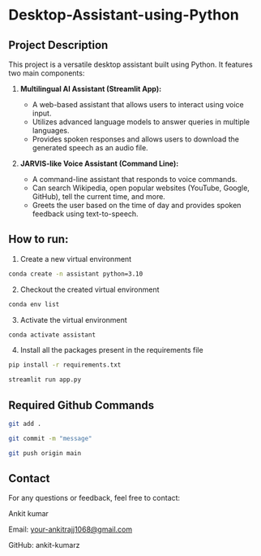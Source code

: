 # Desktop-Assistant-using-Python

## Project Description

This project is a versatile desktop assistant built using Python. It features two main components:

1. **Multilingual AI Assistant (Streamlit App):**
   - A web-based assistant that allows users to interact using voice input.
   - Utilizes advanced language models to answer queries in multiple languages.
   - Provides spoken responses and allows users to download the generated speech as an audio file.

2. **JARVIS-like Voice Assistant (Command Line):**
   - A command-line assistant that responds to voice commands.
   - Can search Wikipedia, open popular websites (YouTube, Google, GitHub), tell the current time, and more.
   - Greets the user based on the time of day and provides spoken feedback using text-to-speech.

## How to run:

1. Create a new virtual environment

```bash
conda create -n assistant python=3.10

```

2. Checkout the created virtual environment

```bash
conda env list

```

3. Activate the virtual environment

```bash
conda activate assistant 

```

4. Install all the packages present in the requirements file


```bash
pip install -r requirements.txt

```

```bash
streamlit run app.py

```



## Required Github Commands

```bash
git add .

git commit -m "message"

git push origin main
```


## Contact

For any questions or feedback, feel free to contact:

Ankit kumar

Email: your-ankitrajj1068@gmail.com

GitHub: ankit-kumarz



